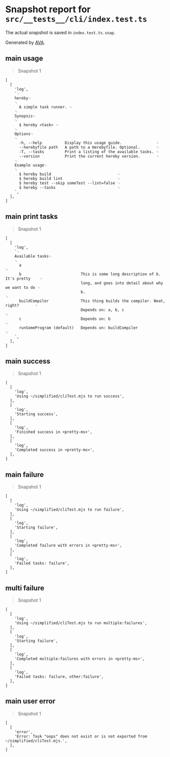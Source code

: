 # Snapshot report for `src/__tests__/cli/index.test.ts`

The actual snapshot is saved in `index.test.ts.snap`.

Generated by [AVA](https://avajs.dev).

## main usage

> Snapshot 1

    [
      [
        'log',
        `␊
        hereby␊
        ␊
          A simple task runner. ␊
        ␊
        Synopsis␊
        ␊
          $ hereby <task> ␊
        ␊
        Options␊
        ␊
          -h, --help          Display this usage guide.               ␊
          --herebyfile path   A path to a Herebyfile. Optional.       ␊
          -T, --tasks         Print a listing of the available tasks. ␊
          --version           Print the current hereby version.       ␊
        ␊
        Example usage␊
        ␊
          $ hereby build                             ␊
          $ hereby build lint                        ␊
          $ hereby test --skip someTest --lint=false ␊
          $ hereby --tasks                           ␊
        `,
      ],
    ]

## main print tasks

> Snapshot 1

    [
      [
        'log',
        `␊
        Available tasks␊
        ␊
          a                                                                             ␊
          b                          This is some long description of b. It's pretty    ␊
                                     long, and goes into detail about why we want to do ␊
                                     b.                                                 ␊
          buildCompiler              This thing builds the compiler. Neat, right?       ␊
                                     Depends on: a, b, c                                ␊
          c                          Depends on: b                                      ␊
          runSomeProgram (default)   Depends on: buildCompiler                          ␊
        `,
      ],
    ]

## main success

> Snapshot 1

    [
      [
        'log',
        'Using ~/simplified/cliTest.mjs to run success',
      ],
      [
        'log',
        'Starting success',
      ],
      [
        'log',
        'Finished success in <pretty-ms>',
      ],
      [
        'log',
        'Completed success in <pretty-ms>',
      ],
    ]

## main failure

> Snapshot 1

    [
      [
        'log',
        'Using ~/simplified/cliTest.mjs to run failure',
      ],
      [
        'log',
        'Starting failure',
      ],
      [
        'log',
        'Completed failure with errors in <pretty-ms>',
      ],
      [
        'log',
        'Failed tasks: failure',
      ],
    ]

## multi failure

> Snapshot 1

    [
      [
        'log',
        'Using ~/simplified/cliTest.mjs to run multiple:failures',
      ],
      [
        'log',
        'Starting failure',
      ],
      [
        'log',
        'Completed multiple:failures with errors in <pretty-ms>',
      ],
      [
        'log',
        'Failed tasks: failure, other:failure',
      ],
    ]

## main user error

> Snapshot 1

    [
      [
        'error',
        'Error: Task "oops" does not exist or is not exported from ~/simplified/cliTest.mjs.',
      ],
    ]
